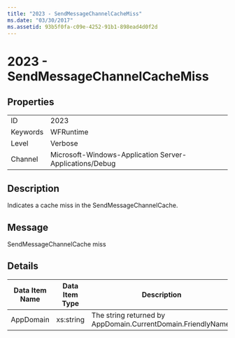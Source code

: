 ```yaml
---
title: "2023 - SendMessageChannelCacheMiss"
ms.date: "03/30/2017"
ms.assetid: 93b5f0fa-c09e-4252-91b1-898ead4d0f2d
---
```

# 2023 - SendMessageChannelCacheMiss
## Properties  


|||  
|-|-|  
|ID|2023|  
|Keywords|WFRuntime|  
|Level|Verbose|  
|Channel|Microsoft-Windows-Application Server-Applications/Debug|  

## Description  
 Indicates a cache miss in the SendMessageChannelCache.  

## Message  
 SendMessageChannelCache miss  

## Details  


| Data Item Name | Data Item Type |                         Description                          |
|----------------|----------------|--------------------------------------------------------------|
|   AppDomain    |   xs:string    | The string returned by AppDomain.CurrentDomain.FriendlyName. |

